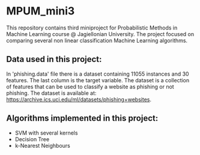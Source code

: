 # MPUM_mini3
This repository contains third miniproject for Probabilistic Methods in Machine Learning course @ Jagiellonian University. The project focused on comparing several non linear classification Machine Learning algorithms. 

## Data used in this project:

In 'phishing.data' file there is a dataset containing 11055 instances and 30 features. The last column is the target variable. The dataset is a collection of features that can be used to classify a website as phishing or not phishing. The dataset is available at: https://archive.ics.uci.edu/ml/datasets/phishing+websites.

## Algorithms implemented in this project:
- SVM with several kernels
- Decision Tree
- k-Nearest Neighbours

